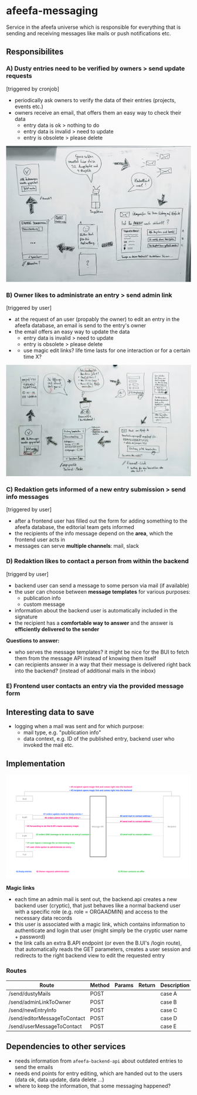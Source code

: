 # afeefa-messaging
Service in the afeefa universe which is responsible for everything that is sending and receiving messages like mails or push notifications etc.

## Responsibilites

### A) Dusty entries need to be verified by owners > send update requests
[triggered by cronjob]
- periodically ask owners to verify the data of their entries (projects, events etc.)
- owners receive an email, that offers them an easy way to check their data
    - entry data is ok > nothing to do
    - entry data is invalid > need to update
    - entry is obsolete > please delete

![User Journey for System](readme/user-journey-of-system-for-update-mails.jpg)

### B) Owner likes to administrate an entry > send admin link
[triggered by user]
- at the request of an user (propably the owner) to edit an entry in the afeefa database, an email is send to the entry's owner
- the email offers an easy way to update the data
    - entry data is invalid > need to update
    - entry is obsolete > please delete
- - use magic edit links? life time lasts for one interaction or for a certain time X?

![User Journey for Owner](readme/user-journey-of-owner-for-invoking-update-process.jpg)

### C) Redaktion gets informed of a new entry submission > send info messages
[triggered by user]
- after a frontend user has filled out the form for adding something to the afeefa database, the editorial team gets informed
- the recipients of the info message depend on the **area**, which the frontend user acts in
- messages can serve **multiple channels**: mail, slack

### D) Redaktion likes to contact a person from within the backend
[triggerd by user]
- backend user can send a message to some person via mail (if available)
- the user can choose between **message templates** for various purposes:
    - publication info
    - custom message
- information about the backend user is automatically included in the signature
- the recipient has a **comfortable way to answer** and the answer is **efficiently delivered to the sender**

**Questions to answer:**
- who serves the message templates? it might be nice for the BUI to fetch them from the message API instead of knowing them itself
- can recipients answer in a way that their message is delivered right back into the backend? (instead of additional mails in the inbox)

### E) Frontend user contacts an entry via the provided message form

## Interesting data to save
- logging when a mail was sent and for which purpose:
    - mail type, e.g. "publication info"
    - data context, e.g. ID of the published entry, backend user who invoked the mail etc.

## Implementation
![Communication Flow Diagram](readme/afeefa-message-api-diagram.svg)

**Magic links**
- each time an admin mail is sent out, the backend.api creates a new backend user (cryptic), that just behaves like a normal backend user with a specific role (e.g. role = ORGAADMIN) and access to the necessary data records
- this user is associated with a magic link, which contains information to authenticate and login that user (might simply be the cryptic user name + password)
- the link calls an extra B.API endpoint (or even the B.UI's /login route), that automatically reads the GET parameters, creates a user session and redirects to the right backend view to edit the requested entry

### Routes

| Route | Method | Params | Return | Description
|-|-|-|-|-
|/send/dustyMails| POST | | | case A
|/send/adminLinkToOwner| POST ||| case B
|/send/newEntryInfo| POST ||| case C
|/send/editorMessageToContact| POST ||| case D
|/send/userMessageToContact| POST ||| case E

## Dependencies to other services
- needs information from `afeefa-backend-api` about outdated entries to send the emails
- needs end points for entry editing, which are handed out to the users (data ok, data update, data delete ...)
- where to keep the information, that some messaging happened?
